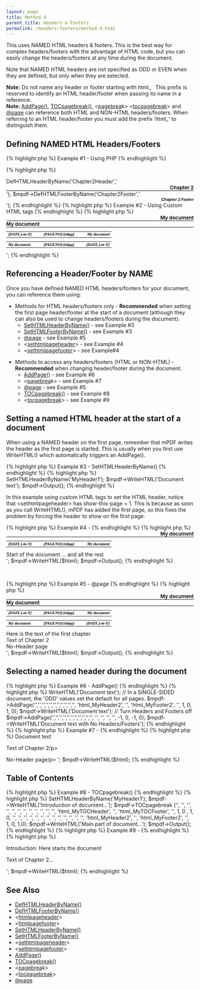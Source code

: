 ```yaml
---
layout: page
title: Method 4
parent_title: Headers & Footers
permalink: /headers-footers/method-4.html
---
```


<div id="bpmbook" class="bpmbook" style="direction:ltr;">
<div class="topic_user_field">
<div id="U0">
<p>This uses <span class="smallblock">NAMED</span> <span class="smallblock">HTML</span> headers &amp; footers. This is the best way for complex headers/footers with the advantage of HTML code, but you can easily change the headers/footers at any time during the document.</p>
<p>Note that <span class="smallblock">NAMED</span> <span class="smallblock">HTML</span> headers are not specified as <span class="smallblock">ODD</span> or <span class="smallblock">EVEN</span> when they are defined, but only when they are selected.</p>

<div class="alert alert-info" role="alert"><b>Note:</b> Do not name any header or footer starting with html_&nbsp;&nbsp; This prefix is reserved to identify an <span class="smallblock">HTML</span> header/footer when passing its name in a reference.</div>

<div class="alert alert-info" role="alert"><b>Note:&nbsp;</b><a href="/reference/mpdf-functions/addpage.html">AddPage()</a>, <a href="/reference/mpdf-functions/tocpagebreak.html">TOCpagebreak()</a>, &lt;<a href="/reference/html-control-tags/pagebreak.html">pagebrea</a>k&gt; &lt;<a href="/reference/html-control-tags/tocpagebreak.html">tocpagebreak</a>&gt; and <a href="/paging/using-page.html">@page</a> can reference both HTML and NON-HTML headers/footers. When referring to an HTML header/footer you must add the prefix 'html_' to distinguish them.</div>
<h2>Defining NAMED HTML Headers/Footers

</h2>

{% highlight php %}
Example #1 - Using PHP
{% endhighlight %}

{% highlight php %}
<?php

$mpdf=new mPDF(); 

$mpdf->DefHTMLHeaderByName('Chapter2Header','<div style="text-align: right; border-bottom: 1px solid #000000; font-weight: bold; font-size: 10pt;">Chapter 2</div>');

$mpdf->DefHTMLFooterByName('Chapter2Footer','<div style="text-align: right; font-weight: bold; font-size: 8pt; font-style: italic;">Chapter 2 Footer</div>');
{% endhighlight %}

{% highlight php %}
Example #2 - Using Custom HTML tags
{% endhighlight %}

{% highlight php %}
<?php

$mpdf=new mPDF(); 

$html = '

<htmlpageheader name="myHeader1">

<div style="text-align: right; border-bottom: 1px solid #000000; font-weight: bold; font-size: 10pt;">My document</div>

</htmlpageheader>

<htmlpageheader name="myHeader2">

<div style="border-bottom: 1px solid #000000; font-weight: bold;  font-size: 10pt;">My document</div>

</htmlpageheader>

<htmlpagefooter name="myFooter1">

<table width="100%" style="vertical-align: bottom; font-family: serif; font-size: 8pt; 

    color: #000000; font-weight: bold; font-style: italic;"><tr>

    <td width="33%"><span style="font-weight: bold; font-style: italic;">{DATE j-m-Y}</span></td>

    <td width="33%" align="center" style="font-weight: bold; font-style: italic;">{PAGENO}/{nbpg}</td>

    <td width="33%" style="text-align: right; ">My document</td>

    </tr></table>

</htmlpagefooter>

<htmlpagefooter name="myFooter2">

<table width="100%" style="vertical-align: bottom; font-family: serif; font-size: 8pt; 

    color: #000000; font-weight: bold; font-style: italic;"><tr>

    <td width="33%"><span style="font-weight: bold; font-style: italic;">My document</span></td>

    <td width="33%" align="center" style="font-weight: bold; font-style: italic;">{PAGENO}/{nbpg}</td>

    <td width="33%" style="text-align: right; ">{DATE j-m-Y}</td>

    </tr></table>

</htmlpagefooter>

';
{% endhighlight %}

<h2>Referencing a Header/Footer by NAME

</h2>
<p>Once you have defined <span class="smallblock">NAMED</span> <span class="smallblock">HTML</span> headers/footers for your document, you can reference them using:</p>
<ul>
<li>Methods for <span class="smallblock">HTML</span> headers/footers only - <b>Recommended</b> when setting the first page header/footer at the start of a document (although they can also be used to change headers/footers during the document).
<ul>
<li><a href="/reference/mpdf-functions/sethtmlheaderbyname.html">SetHTMLHeaderByName()</a> - see Example #3&nbsp; </li>
<li><a href="/reference/mpdf-functions/sethtmlfooterbyname.html">SetHTMLFooterByName()</a> - see Example #3

</li>
<li><a href="/paging/using-page.html">@page</a> - see Example #5

</li>
<li>&lt;<a href="/reference/html-control-tags/sethtmlpageheader.html">sethtmlpageheader</a>&gt; - see Example #4

</li>
<li>&lt;<a href="/reference/html-control-tags/sethtmlpagefooter.html">sethtmlpagefooter</a>&gt; - see Example#4

</li>
</ul>
</li>
</ul>
<ul>
<li>Methods to access any headers/footers (<span class="smallblock">HTML</span> or <span class="smallblock">NON-HTML</span>) - <b>Recommended</b> when changing header/footer during the document.
<ul>
<li><a href="/reference/mpdf-functions/addpage.html">AddPage()</a> - see Example #6

</li>
<li>&lt;<a href="/reference/html-control-tags/pagebreak.html">pagebrea</a>k&gt; - see Example #7

</li>
<li><a href="/paging/using-page.html">@page</a> - see Example #5

</li>
<li><a href="/reference/mpdf-functions/tocpagebreak.html">TOCpagebreak()</a> - see Example #8</li>
<li>&lt;<a href="/reference/html-control-tags/tocpagebreak.html">tocpagebreak</a>&gt; - see Example #9</li>
</ul>
</li>
</ul>
<h2>Setting a named HTML header at the start of a document</h2>
<p>When using a <span class="smallblock">NAMED</span> header on the first page, remember that mPDF writes the header as the first page is started. This is usually when you first use WriteHTML() which automatically triggers an AddPage().</p>

{% highlight php %}
Example #3 - SetHTMLHeaderByName()
{% endhighlight %}

{% highlight php %}
<?php

$mpdf = new mPDF();

// Define an HTML header named 'MyHeader1' here (as Example #1)

$mpdf->SetHTMLHeaderByName('MyHeader1');

$mpdf->WriteHTML('Document text');

$mpdf->Output();
{% endhighlight %}

<p>In this example using custom HTML tags to set the <span class="smallblock">HTML</span> header, notice that &lt;sethtmlpageheader&gt; has <span class="parameter">show-this-page</span> = 1. This is because as soon as you call WriteHTML(), mPDF has added the first page, so this fixes the problem by forcing the header to show on the first page:</p>

{% highlight php %}
Example #4 - <sethtmlpageheader>
{% endhighlight %}

{% highlight php %}
<?php

$mpdf = new mPDF();

$html = '

<htmlpageheader name="MyHeader1">

<div style="text-align: right; border-bottom: 1px solid #000000; font-weight: bold; font-size: 10pt;">My document</div>

</htmlpageheader>

<htmlpagefooter name="MyFooter1">

<table width="100%" style="vertical-align: bottom; font-family: serif; font-size: 8pt; 

    color: #000000; font-weight: bold; font-style: italic;"><tr>

    <td width="33%"><span style="font-weight: bold; font-style: italic;">{DATE j-m-Y}</span></td>

    <td width="33%" align="center" style="font-weight: bold; font-style: italic;">{PAGENO}/{nbpg}</td>

    <td width="33%" style="text-align: right; ">My document</td>

    </tr></table>

</htmlpagefooter>

<sethtmlpageheader name="MyHeader1" value="on" show-this-page="1" />

<sethtmlpagefooter name="MyFooter1" value="on" />

<div>Start of the document ... and all the rest</div>

';

$mpdf->WriteHTML($html);

$mpdf->Output();
{% endhighlight %}

<p>&nbsp;</p>

{% highlight php %}
Example #5 - @page
{% endhighlight %}

{% highlight php %}
<?php

$mpdf=new mPDF(); 

$html = '

<html>

<head>

<style>

@page {

  size: auto;

  odd-header-name: html_MyHeader1;

  odd-footer-name: html_MyFooter1;

}

@page chapter2 {

    odd-header-name: html_MyHeader2;

    odd-footer-name: html_MyFooter2;

}

@page noheader {

    odd-header-name: _blank;

    odd-footer-name: _blank;

}

div.chapter2 {

    page-break-before: always;

    page: chapter2;

}

div.noheader {

    page-break-before: always;

    page: noheader;

}

</style>

</head>

<body>

<htmlpageheader name="MyHeader1">

<div style="text-align: right; border-bottom: 1px solid #000000; font-weight: bold; font-size: 10pt;">My document</div>

</htmlpageheader>

<htmlpageheader name="MyHeader2">

<div style="border-bottom: 1px solid #000000; font-weight: bold;  font-size: 10pt;">My document</div>

</htmlpageheader>

<htmlpagefooter name="MyFooter1">

<table width="100%" style="vertical-align: bottom; font-family: serif; font-size: 8pt; 

    color: #000000; font-weight: bold; font-style: italic;"><tr>

    <td width="33%"><span style="font-weight: bold; font-style: italic;">{DATE j-m-Y}</span></td>

    <td width="33%" align="center" style="font-weight: bold; font-style: italic;">{PAGENO}/{nbpg}</td>

    <td width="33%" style="text-align: right; ">My document</td>

    </tr></table>

</htmlpagefooter>

<htmlpagefooter name="MyFooter2">

<table width="100%" style="vertical-align: bottom; font-family: serif; font-size: 8pt; 

    color: #000000; font-weight: bold; font-style: italic;"><tr>

    <td width="33%"><span style="font-weight: bold; font-style: italic;">My document</span></td>

    <td width="33%" align="center" style="font-weight: bold; font-style: italic;">{PAGENO}/{nbpg}</td>

    <td width="33%" style="text-align: right; ">{DATE j-m-Y}</td>

    </tr></table>

</htmlpagefooter>

<div>Here is the text of the first chapter</div>

<div class="chapter2">Text of Chapter 2</div>

<div class="noheader">No-Header page</div>

</body></html>

';

$mpdf->WriteHTML($html);

$mpdf->Output();
{% endhighlight %}

<h2>Selecting a named header during the document</h2>

{% highlight php %}
Example #6 - AddPage()
{% endhighlight %}

{% highlight php %}
<?php

$mpdf->WriteHTML('Document text');

// In a SINGLE-SIDED document, the 'ODD' values set the default for all pages.

$mpdf->AddPage('','','','','','','','','','','', 'html_MyHeader2', '', 'html_MyFooter2', '', 1, 0, 1, 0);

$mpdf->WriteHTML('Document text');

// Turn Headers and Footers off

$mpdf->AddPage('','','','','','','','','','','', '', '', '', '', -1, 0, -1, 0);

$mpdf->WriteHTML('Document text with No Headers/Footers');
{% endhighlight %}

{% highlight php %}
Example #7 - <pagebreak>
{% endhighlight %}

{% highlight php %}
<?php

$html = '

<p>Document text</p>

<pagebreak odd-header-name="html_MyHeader2" odd-header-value="on" odd-footer-name="html_MyFooter2" odd-footer-value="on" />

<p>Text of Chapter 2/p>

<!-- TO TURN HEADER/FOOTER OFF FOR A NEW PAGE -->

<pagebreak odd-header-value="off" odd-footer-value="off" />

<p>No-Header page/p>

';

$mpdf->WriteHTML($html);
{% endhighlight %}

<h2>Table of Contents</h2>

{% highlight php %}
Example #8 - TOCpagebreak()
{% endhighlight %}

{% highlight php %}
<?php

$mpdf = new mPDF();

// Define HTML headers here named 'MyHeader1', 'MyTOCHeader', 'MyTOCFooter', 'MyHeader2', 'MyFooter2' (as Example #1)

$mpdf->SetHTMLHeaderByName('MyHeader1');

$mpdf->WriteHTML('Introduction of document...');

$mpdf->TOCpagebreak ('', '', '', '', '', '', '', '', '', '', '', '', 'html_MyTOCHeader', '', 'html_MyTOCFooter', '', 1, 0 , 1, 0, '', '', '', '', '', '', '', '', '', '', '', '', '', 'html_MyHeader2', '', 'html_MyFooter2', '', 1, 0,  1,0); 

$mpdf->WriteHTML('Main part of document...');

$mpdf->Output();
{% endhighlight %}

{% highlight php %}
Example #9 - <tocpagebreak>
{% endhighlight %}

{% highlight php %}
<?php

$html = '

<!-- Define HTML headers etc  here named 'MyHeader1', 'MyTOCHeader', 'MyTOCFooter', 'MyHeader2', 'MyFooter2' (as Example #2) -->

<p>Introduction: Here starts the document</p>

<tocpagebreak toc-odd-header-name='html_MyTOCHeader' toc-odd-footer-name='html_MyTOCFooter' toc-odd-header-value="1" toc-odd-footer-value="1"odd-header-name='html_MyHeader2' odd-header-value="1"  odd-footer-name='html_MyFooter2' odd-footer-value="1" />

<p>Text of Chapter 2... </p>

';

$mpdf->WriteHTML($html);
{% endhighlight %}

<h2>See Also</h2>
<ul>
<li class="manual_boxlist"><a href="/reference/mpdf-functions/defhtmlheaderbyname.html">DefHTMLHeaderByName()</a></li>
<li class="manual_boxlist"><a href="/reference/mpdf-functions/defhtmlfooterbyname.html">DefHTMLFooterByName()</a></li>
<li class="manual_boxlist">&lt;<a href="/reference/html-control-tags/htmlpageheader.html">htmlpageheader</a>&gt;</li>
<li class="manual_boxlist">&lt;<a href="/reference/html-control-tags/htmlpagefooter.html">htmlpagefooter</a>&gt;</li>
<li class="manual_boxlist"><a href="/reference/mpdf-functions/sethtmlheaderbyname.html">SetHTMLHeaderByName()</a></li>
<li class="manual_boxlist"><a href="/reference/mpdf-functions/sethtmlfooterbyname.html">SetHTMLFooterByName()</a></li>
<li class="manual_boxlist">&lt;<a href="/reference/html-control-tags/sethtmlpageheader.html">sethtmlpageheader</a>&gt;</li>
<li class="manual_boxlist">&lt;<a href="/reference/html-control-tags/sethtmlpagefooter.html">sethtmlpagefooter</a>&gt;</li>
<li class="manual_boxlist"><a href="/reference/mpdf-functions/addpage.html">AddPage()</a></li>
<li class="manual_boxlist"><a href="/reference/mpdf-functions/tocpagebreak.html">TOCpagebreak()</a></li>
<li class="manual_boxlist">&lt;<a href="/reference/html-control-tags/pagebreak.html">pagebrea</a>k&gt;</li>
<li class="manual_boxlist">&lt;<a href="/reference/html-control-tags/tocpagebreak.html">tocpagebreak</a>&gt;</li>
<li class="manual_boxlist"><a href="/paging/using-page.html">@page</a></li>
</ul>
<p>&nbsp;</p>
</div>
</div>

